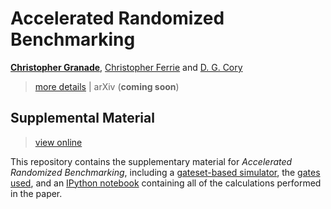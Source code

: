 # Accelerated Randomized Benchmarking #

**[Christopher Granade](http://www.cgranade.com/)**, [Christopher Ferrie](http://csferrie.com/) and [D. G. Cory](http://iqc.uwaterloo.ca/iqc-directory/dcory/)

 > [more details](http://www.cgranade.com/research/arb/) | arXiv (**coming soon**)

## Supplemental Material ##

 > [view online](http://nbviewer.ipython.org/github/cgranade/accelerated-randomized-benchmarking/blob/master/src/model_testing.ipynb)

This repository contains the supplementary material for *Accelerated Randomized Benchmarking*,
including a [gateset-based simulator](blob/master/src/benchmarking_models.py),
the [gates used](blob/master/gates), and an [IPython notebook](blob/master/src/model_testing.ipynb)
containing all of the calculations performed in the paper.

